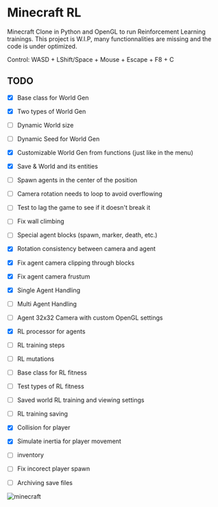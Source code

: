 # Minecraft RL
Minecraft Clone in Python and OpenGL to run Reinforcement Learning trainings.
This project is W.I.P, many functionnalities are missing and the code is under optimized.

Control: WASD + LShift/Space + Mouse + Escape + F8 + C

## TODO
- [x] Base class for World Gen
- [x] Two types of World Gen
- [ ] Dynamic World size
- [ ] Dynamic Seed for World Gen
- [x] Customizable World Gen from functions (just like in the menu)
- [x] Save & World and its entities
- [ ] Spawn agents in the center of the position
- [ ] Camera rotation needs to loop to avoid overflowing
- [ ] Test to lag the game to see if it doesn't break it
- [ ] Fix wall climbing
- [ ] Special agent blocks (spawn, marker, death, etc.)
- [x] Rotation consistency between camera and agent
- [x] Fix agent camera clipping through blocks
- [x] Fix agent camera frustum
- [x] Single Agent Handling
- [ ] Multi Agent Handling
- [ ] Agent 32x32 Camera with custom OpenGL settings
- [x] RL processor for agents
- [ ] RL training steps
- [ ] RL mutations
- [ ] Base class for RL fitness
- [ ] Test types of RL fitness
- [ ] Saved world RL training and viewing settings
- [ ] RL training saving

- [x] Collision for player
- [x] Simulate inertia for player movement
- [ ] inventory
- [ ] Fix incorect player spawn
- [ ] Archiving save files

![minecraft](/screenshot/0.jpg)
